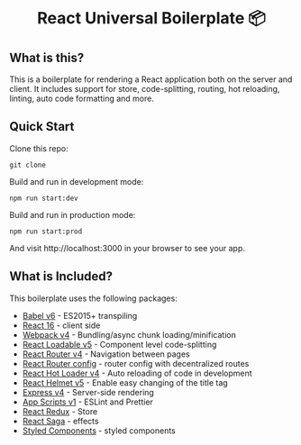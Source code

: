 <div align="center">
<h1>React Universal Boilerplate 📦</h1>
</div>

## What is this?

This is a boilerplate for rendering a React application both on the server and client. 
It includes support for store, code-splitting, routing, hot reloading, linting, auto code formatting and more.

## Quick Start

Clone this repo:

```
git clone 
```

Build and run in development mode:

```
npm run start:dev
```

Build and run in production mode:

```
npm run start:prod
```

And visit http://localhost:3000 in your browser to see your app.

## What is Included?

This boilerplate uses the following packages:

* [Babel v6](https://github.com/babel/babel) - ES2015+ transpiling
* [React 16](https://github.com/facebook/react/) - client side
* [Webpack v4](https://github.com/webpack/webpack) - Bundling/async chunk loading/minification
* [React Loadable v5](https://github.com/thejameskyle/react-loadable) - Component level code-splitting
* [React Router v4](https://github.com/ReactTraining/react-router) - Navigation between pages
* [React Router config](https://github.com/ReactTraining/react-router) - router config with decentralized routes
* [React Hot Loader v4](https://github.com/gaearon/react-hot-loader) - Auto reloading of code in development
* [React Helmet v5](https://github.com/nfl/react-helmet) - Enable easy changing of the title tag
* [Express v4](https://github.com/expressjs/express) - Server-side rendering
* [App Scripts v1](https://github.com/viralganatra/app-scripts) - ESLint and Prettier
* [React Redux](https://github.com/reduxjs/redux) - Store
* [React Saga](https://github.com/redux-saga/redux-saga) - effects
* [Styled Components](https://github.com/styled-components/styled-components) - styled components



